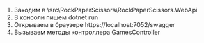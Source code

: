 1) Заходим в \src\RockPaperScissors\RockPaperScissors.WebApi
2) В консоли пишем dotnet run
3) Открываем в браузере https://localhost:7052/swagger
4) Вызываем методы контроллера GamesController
